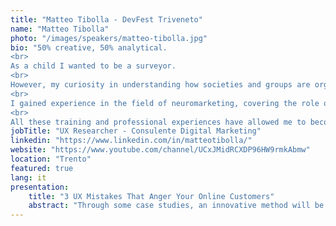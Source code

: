 ```yaml
---
title: "Matteo Tibolla - DevFest Triveneto"
name: "Matteo Tibolla"
photo: "/images/speakers/matteo-tibolla.jpg"
bio: "50% creative, 50% analytical.
<br>
As a child I wanted to be a surveyor.
<br>
However, my curiosity in understanding how societies and groups are organized led me to become a sociologist of organizations.
<br>
I gained experience in the field of neuromarketing, covering the role of analyst and consultant.
<br>
All these training and professional experiences have allowed me to become a professional in the field of User Experience. Specifically, I deal with research to understand people's needs and help them solve their problems with digital tools."
jobTitle: "UX Researcher - Consulente Digital Marketing"
linkedin: "https://www.linkedin.com/in/matteotibolla/"
website: "https://www.youtube.com/channel/UCxJMidRCXDP96HW9rmkAbmw"
location: "Trento"
featured: true
lang: it
presentation:
    title: "3 UX Mistakes That Anger Your Online Customers"
    abstract: "Through some case studies, an innovative method will be presented to analyze and test a site, app or portal that combines \"classic\" usability techniques and a scientific approach, so as to overcome the defects of existing analyzes. The speech also illustrates the solutions to the 3 most common UX errors."
---
```

